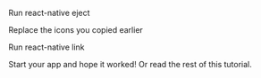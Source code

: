 Run react-native eject

Replace the icons you copied earlier

Run react-native link

Start your app and hope it worked! Or read the rest of this tutorial.